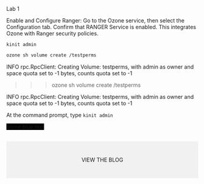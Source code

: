 Lab 1

Enable and Configure Ranger:
Go to the Ozone service, then select the Configuration tab.
Confirm that RANGER Service is enabled.
This integrates Ozone with Ranger security policies.



```console
kinit admin
``` 

```bash
ozone sh volume create /testperms
``` 
INFO rpc.RpcClient: Creating Volume: testperms, with admin as owner and space quota set to -1 bytes, counts quota set to -1



>>> ozone sh volume create /testperms

INFO rpc.RpcClient: Creating Volume: testperms, with admin as owner and space quota set to -1 bytes, counts quota set to -1

At the command prompt, type ```kinit admin```


<span style="background-color:black"> Some *blue* text </span>


<div style="background-color:rgba(0, 0, 0, 0.0470588); text-align:center; vertical-align: middle; padding:40px 0; margin-top:30px">
VIEW THE BLOG
</div>

